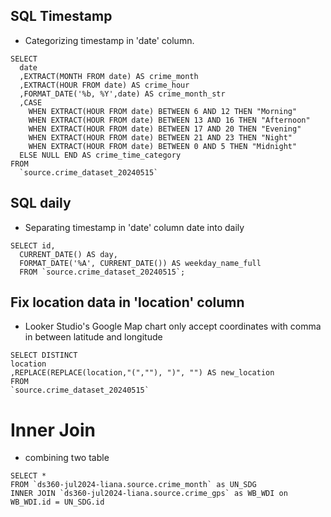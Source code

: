## SQL Timestamp
- Categorizing timestamp in 'date' column.

```
SELECT
  date
  ,EXTRACT(MONTH FROM date) AS crime_month
  ,EXTRACT(HOUR FROM date) AS crime_hour
  ,FORMAT_DATE('%b, %Y',date) AS crime_month_str
  ,CASE 
    WHEN EXTRACT(HOUR FROM date) BETWEEN 6 AND 12 THEN "Morning"
    WHEN EXTRACT(HOUR FROM date) BETWEEN 13 AND 16 THEN "Afternoon"
    WHEN EXTRACT(HOUR FROM date) BETWEEN 17 AND 20 THEN "Evening"
    WHEN EXTRACT(HOUR FROM date) BETWEEN 21 AND 23 THEN "Night"
    WHEN EXTRACT(HOUR FROM date) BETWEEN 0 AND 5 THEN "Midnight"
  ELSE NULL END AS crime_time_category
FROM
  `source.crime_dataset_20240515`
```

## SQL daily
- Separating timestamp in 'date' column date into daily

```
SELECT id,
  CURRENT_DATE() AS day,
  FORMAT_DATE('%A', CURRENT_DATE()) AS weekday_name_full
  FROM `source.crime_dataset_20240515`;
```

## Fix location data in 'location' column
- Looker Studio's Google Map chart only accept coordinates with comma in between latitude and longitude

```
SELECT DISTINCT
location
,REPLACE(REPLACE(location,"(",""), ")", "") AS new_location
FROM
`source.crime_dataset_20240515`
```

# Inner Join
- combining two table

```
SELECT *
FROM `ds360-jul2024-liana.source.crime_month` as UN_SDG
INNER JOIN `ds360-jul2024-liana.source.crime_gps` as WB_WDI on WB_WDI.id = UN_SDG.id
```

